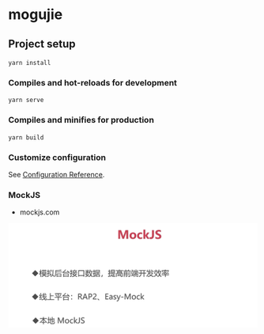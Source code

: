 # mogujie

## Project setup
```
yarn install
```

### Compiles and hot-reloads for development
```
yarn serve
```

### Compiles and minifies for production
```
yarn build
```

### Customize configuration
See [Configuration Reference](https://cli.vuejs.org/config/).



### MockJS

- mockjs.com

![image-20220829100804149](.\src\assets\image-20220829100804149.png)

